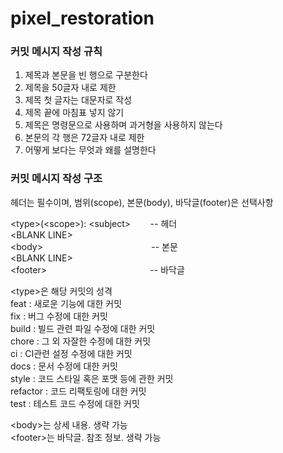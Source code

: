 # pixel_restoration

### 커밋 메시지 작성 규칙

1. 제목과 본문을 빈 행으로 구분한다
2. 제목을 50글자 내로 제한
3. 제목 첫 글자는 대문자로 작성
4. 제목 끝에 마침표 넣지 않기
5. 제목은 명령문으로 사용하며 과거형을 사용하지 않는다
6. 본문의 각 행은 72글자 내로 제한
7. 어떻게 보다는 무엇과 왜를 설명한다


### 커밋 메시지 작성 구조

헤더는 필수이며, 범위(scope), 본문(body), 바닥글(footer)은 선택사항

  \<type\>(\<scope\>): \<subject\>     &nbsp;&nbsp;&nbsp;&nbsp;&nbsp;&nbsp;       -- 헤더<br/>
  \<BLANK LINE\><br/>
  \<body\>          &nbsp;&nbsp;&nbsp;&nbsp;&nbsp;&nbsp;&nbsp;&nbsp;&nbsp;&nbsp;&nbsp;&nbsp;&nbsp;&nbsp;&nbsp;&nbsp;&nbsp;&nbsp;&nbsp;&nbsp;&nbsp;&nbsp;&nbsp;&nbsp;&nbsp;&nbsp;&nbsp;&nbsp;&nbsp;&nbsp;&nbsp;&nbsp;&nbsp;&nbsp;&nbsp;&nbsp;&nbsp;&nbsp;&nbsp;&nbsp;&nbsp;&nbsp;                    -- 본문<br/>
  \<BLANK LINE\><br/>
  \<footer\>          &nbsp;&nbsp;&nbsp;&nbsp;&nbsp;&nbsp;&nbsp;&nbsp;&nbsp;&nbsp;&nbsp;&nbsp;&nbsp;&nbsp;&nbsp;&nbsp;&nbsp;&nbsp;&nbsp;&nbsp;&nbsp;&nbsp;&nbsp;&nbsp;&nbsp;&nbsp;&nbsp;&nbsp;&nbsp;&nbsp;&nbsp;&nbsp;&nbsp;&nbsp;&nbsp;&nbsp;&nbsp;&nbsp;&nbsp;&nbsp;                  -- 바닥글<br/>

 
   
\<type\>은 해당 커밋의 성격<br/>
feat : 새로운 기능에 대한 커밋<br/>
fix : 버그 수정에 대한 커밋<br/>
build : 빌드 관련 파일 수정에 대한 커밋<br/>
chore : 그 외 자잘한 수정에 대한 커밋<br/>
ci : CI관련 설정 수정에 대한 커밋<br/>
docs : 문서 수정에 대한 커밋<br/>
style : 코드 스타일 혹은 포맷 등에 관한 커밋<br/>
refactor :  코드 리팩토링에 대한 커밋<br/>
test : 테스트 코드 수정에 대한 커밋<br/>
  
 \<body\>는 상세 내용. 생략 가능<br/>
 \<footer\>는 바닥글. 참조 정보. 생략 가능<br/>
 
 
 
